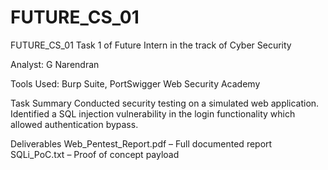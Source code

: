# FUTURE_CS_01

FUTURE_CS_01
Task 1 of Future Intern in the track of Cyber Security

Analyst: G Narendran

Tools Used: Burp Suite, PortSwigger Web Security Academy

Task Summary
Conducted security testing on a simulated web application. Identified a SQL injection vulnerability in the login functionality which allowed authentication bypass.

Deliverables
Web_Pentest_Report.pdf – Full documented report
SQLi_PoC.txt – Proof of concept payload
